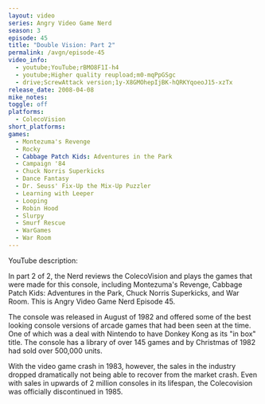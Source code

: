 ```yaml
---
layout: video
series: Angry Video Game Nerd
season: 3
episode: 45
title: "Double Vision: Part 2"
permalink: /avgn/episode-45
video_info:
  - youtube;YouTube;rBMO8F1I-h4
  - youtube;Higher quality reupload;m0-mqPpGSgc
  - drive;ScrewAttack version;1y-X8GMOhepIjBK-hQRKYqoeoJ15-xzTx
release_date: 2008-04-08
mike_notes:
toggle: off
platforms:
  - ColecoVision
short_platforms:
games:
  - Montezuma's Revenge
  - Rocky
  - Cabbage Patch Kids: Adventures in the Park
  - Campaign '84
  - Chuck Norris Superkicks
  - Dance Fantasy
  - Dr. Seuss' Fix-Up the Mix-Up Puzzler
  - Learning with Leeper
  - Looping
  - Robin Hood
  - Slurpy
  - Smurf Rescue
  - WarGames
  - War Room
---
```


<p class="yt-description">YouTube description:</p>

In part 2 of 2, the Nerd reviews the ColecoVision and plays the games that were made for this console, including Montezuma's Revenge, Cabbage Patch Kids: Adventures in the Park, Chuck Norris Superkicks, and War Room. This is Angry Video Game Nerd Episode 45.

The console was released in August of 1982 and offered some of the best looking console versions of arcade games that had been seen at the time.  One of which was a deal with Nintendo to have Donkey Kong as its "in box" title. The console has a library of over 145 games and by Christmas of 1982 had sold over 500,000 units.

With the video game crash in 1983, however, the sales in the industry dropped dramatically not being able to recover from the market crash.  Even with sales in upwards of 2 million consoles in its lifespan, the Colecovision was officially discontinued in 1985. 